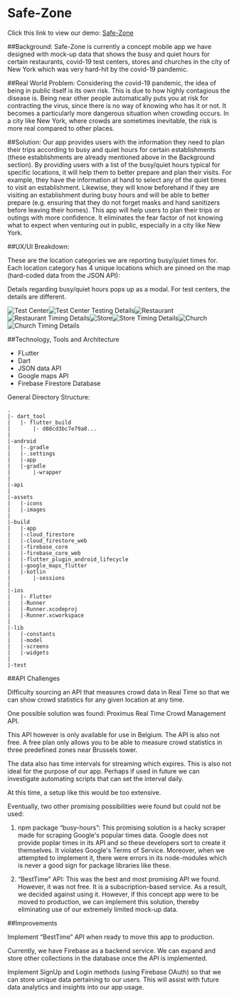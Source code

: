 # Safe-Zone

Click this link to view our demo: [Safe-Zone](https://www.youtube.com/watch?v=xoMrt-vMl9M&feature=youtu.be)

##Background:
Safe-Zone is currently a concept mobile app we have designed with mock-up data that shows the busy and quiet hours for certain restaurants, covid-19 test centers, stores and churches in the city of New York which was very hard-hit by the covid-19 pandemic. 

##Real World Problem:
Considering the covid-19 pandemic, the idea of being in public itself is its own risk. This is due to how highly contagious the disease is. Being near other people automatically puts you at risk for contracting the virus, since there is no way of knowing who has it or not. It becomes a particularly more dangerous situation when crowding occurs. In a city like New York, where crowds are sometimes inevitable, the risk is more real compared to other places.

##Solution:
Our app provides users with the information they need to plan their trips according to busy and quiet hours for certain establishments (these establishments are already mentioned above in the Background section). By providing users with a list of the busy/quiet hours typical for specific locations, it will help them to better prepare and plan their visits. For example, they have the information at hand to select any of the quiet times to visit an establishment. Likewise, they will know beforehand if they are visiting an establishment during busy hours and will be able to better prepare (e.g. ensuring that they do not forget masks and hand sanitizers before leaving their homes). This app will help users to plan their trips or outings with more confidence. It eliminates the fear factor of not knowing what to expect when venturing out in public, especially in a city like New York.

##UX/UI Breakdown:

These are the location categories we are reporting busy/quiet times for. Each location category has 4 unique locations which are pinned on the map (hard-coded data from the JSON API):

Details regarding busy/quiet hours pops up as a modal. For test centers, the details are different.

<!-- <table>
  <tr>
    <td>Test Center Layout</td>
     <td>Test Center Testing Details</td>
     <td>Restaurant Layout</td>
     <td>Restaurant Timing Details</td>
     <td>Store Layout</td>
     <td>Store Timing Details</td>
     <td>Church Layout</td>
     <td>Church Timing Details</td>
  </tr>
  <tr>
    <td><img src="https://github.com/Indirapriyadarshini/Safe-Zone/blob/master/Safe-Zone-master/images/test_center_Details.png" width=270 height=480>
![Image is not Available](/blob/master/Safe-Zone-master/images/test_center_Details.png)
</td>
    <td><img src="/assets/images/restaurant.png" width=270 height=480></td>
    <td><img src="/assets/images/store.png" width=270 height=480></td>
    <td><img src="/assets/images/store_timing.png" width=270 height=480></td>
    <td><img src="/assets/images/church.png" width=270 height=480></td>
    <td><img src="/assets/images/church_timing_details.png" width=270 height=480></td>
  </tr>
 </table> -->

![Test Center](/assets/images/test_center_Details.png)![Test Center Testing Details](/assets/images/testing_center_testing_Details.png)![Restaurant](/assets/images/restaurant.png)![Restaurant Timing Details](/assets/images/restaurant_timing_Detail.png)![Store](/assets/images/store.png)![Store Timing Details](/assets/images/store_timing.png)![Church](/assets/images/church.png)![Church Timing Details](/assets/images/church_timing_details.png)

##Technology, Tools and Architecture

* FLutter
* Dart
* JSON data API
* Google maps API  
* Firebase Firestore Database

General Directory Structure:

```
.
|- dart_tool
|   |- flutter_build
|       |- d88cd3bc7e79a8...
|
|-android
|   |-.gradle
|   |-.settings
|   |-app
|   |-gradle
|       |-wrapper
|
|-api
|
|-assets
|   |-icons
|   |-images
|
|-build
|   |-app
|   |-cloud_firestore
|   |-cloud_firestore_web
|   |-firebase_core
|   |-firebase_core_web
|   |-flutter_plugin_android_lifecycle
|   |-google_maps_flutter
|   |-kotlin
|       |-sessions
|
|-ios
|   |- Flutter
|   |-Runner
|   |-Runner.xcodeproj
|   |-Runner.xcworkspace
|
|-lib
|   |-constants
|   |-model
|   |-screens
|   |-widgets
|
|-test
```

##API Challenges

Difficulty sourcing an API that measures crowd data in Real Time so that we can show crowd statistics for any given location at any time.

One possible solution was found: Proximus Real Time Crowd Management API.

This API however is only available for use in Belgium. The API is also not free. A free plan only allows you to be able to measure crowd statistics in three predefined zones near Brussels tower.

The data also has time intervals for streaming which expires. This is also not ideal for the purpose of our app. Perhaps if used in future we can investigate automating scripts that can set the interval daily. 

At this time, a setup like this would be too extensive.

Eventually, two other promising possibilities were found but could not be used:

1) npm package “busy-hours”: This promising solution is a hacky scraper made for scraping Google's popular times data. Google does not provide poplar times in its API and so these developers sort to create it themselves. It violates Google's Terms of Service. Moreover, when we attempted to implement it, there were errors in its node-modules which is never a good sign for package libraries like these.

2) “BestTime” API: This was the best and most promising API we found. However, it was not free. It is a subscription-based service. As a result, we decided against using it. However, if this concept app were to be moved to production, we can implement this solution, thereby eliminating use of our extremely limited mock-up data.

##Improvements

Implement “BestTime” API when ready to move this app to production.

Currently, we have Firebase as a backend service. We can expand and store other collections in the database once the API is implemented.

Implement SignUp and Login methods (using Firebase OAuth) so that we can store unique data pertaining to our users. This will assist with future data analytics and insights into our app usage.

